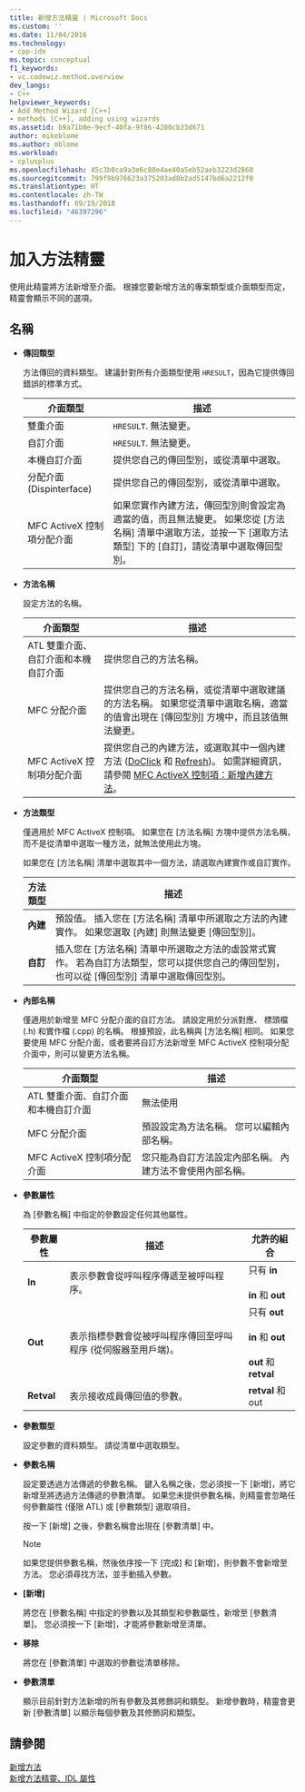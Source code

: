 ```yaml
---
title: 新增方法精靈 | Microsoft Docs
ms.custom: ''
ms.date: 11/04/2016
ms.technology:
- cpp-ide
ms.topic: conceptual
f1_keywords:
- vc.codewiz.method.overview
dev_langs:
- C++
helpviewer_keywords:
- Add Method Wizard [C++]
- methods [C++], adding using wizards
ms.assetid: b9a71b0e-9ecf-40fa-9f86-4200cb23d671
author: mikeblome
ms.author: mblome
ms.workload:
- cplusplus
ms.openlocfilehash: 45c3b0ca9a3e6c88e4ae40a5eb52aeb3223d2860
ms.sourcegitcommit: 799f9b976623a375203ad8b2ad5147bd6a2212f0
ms.translationtype: HT
ms.contentlocale: zh-TW
ms.lasthandoff: 09/19/2018
ms.locfileid: "46397296"
---
```

# <a name="add-method-wizard"></a>加入方法精靈

使用此精靈將方法新增至介面。 根據您要新增方法的專案類型或介面類型而定，精靈會顯示不同的選項。

## <a name="names"></a>名稱

- **傳回類型**

   方法傳回的資料類型。 建議針對所有介面類型使用 `HRESULT`，因為它提供傳回錯誤的標準方式。

   |介面類型|描述|
   |--------------------|-----------------|
   |雙重介面|`HRESULT`. 無法變更。|
   |自訂介面|`HRESULT`. 無法變更。|
   |本機自訂介面|提供您自己的傳回型別，或從清單中選取。|
   |分配介面 (Dispinterface)|提供您自己的傳回型別，或從清單中選取。|
   |MFC ActiveX 控制項分配介面|如果您實作內建方法，傳回型別則會設定為適當的值，而且無法變更。 如果您從 [方法名稱] 清單中選取方法，並按一下 [選取方法類型] 下的 [自訂]，請從清單中選取傳回型別。|

- **方法名稱**

   設定方法的名稱。

   |介面類型|描述|
   |--------------------|-----------------|
   |ATL 雙重介面、自訂介面和本機自訂介面|提供您自己的方法名稱。|
   |MFC 分配介面|提供您自己的方法名稱，或從清單中選取建議的方法名稱。 如果您從清單中選取名稱，適當的值會出現在 [傳回型別] 方塊中，而且該值無法變更。|
   |MFC ActiveX 控制項分配介面|提供您自己的內建方法，或選取其中一個內建方法 ([DoClick](../mfc/reference/colecontrol-class.md#doclick) 和 [Refresh](../mfc/reference/colecontrol-class.md#refresh))。 如需詳細資訊，請參閱 [MFC ActiveX 控制項：新增內建方法](../mfc/mfc-activex-controls-adding-stock-methods.md)。|

- **方法類型**

   僅適用於 MFC ActiveX 控制項。 如果您在 [方法名稱] 方塊中提供方法名稱，而不是從清單中選取一種方法，就無法使用此方塊。

   如果您在 [方法名稱] 清單中選取其中一個方法，請選取內建實作或自訂實作。

   |方法類型|描述|
   |-----------------|-----------------|
   |**內建**|預設值。 插入您在 [方法名稱] 清單中所選取之方法的內建實作。 如果您選取 [內建] 則無法變更 [傳回型別]。|
   |**自訂**|插入您在 [方法名稱] 清單中所選取之方法的虛設常式實作。 若為自訂方法類型，您可以提供您自己的傳回型別，也可以從 [傳回型別] 清單中選取傳回型別。|

- **內部名稱**

   僅適用於新增至 MFC 分配介面的自訂方法。 請設定用於分派對應、 標頭檔 (.h) 和實作檔 (.cpp) 的名稱。 根據預設，此名稱與 [方法名稱] 相同。 如果您要使用 MFC 分配介面，或者要將自訂方法新增至 MFC ActiveX 控制項分配介面中，則可以變更方法名稱。

   |介面類型|描述|
   |--------------------|-----------------|
   |ATL 雙重介面、自訂介面和本機自訂介面|無法使用|
   |MFC 分配介面|預設設定為方法名稱。 您可以編輯內部名稱。|
   |MFC ActiveX 控制項分配介面|您只能為自訂方法設定內部名稱。 內建方法不會使用內部名稱。|

- **參數屬性**

   為 [參數名稱] 中指定的參數設定任何其他屬性。

   |參數屬性|描述|允許的組合|
   |-------------------------|-----------------|--------------------------|
   |**In**|表示參數會從呼叫程序傳遞至被呼叫程序。|只有 **in**<br /><br /> **in** 和 **out**|
   |**Out**|表示指標參數會從被呼叫程序傳回至呼叫程序 (從伺服器至用戶端)。|只有 **out**<br /><br /> **in** 和 **out**<br /><br /> **out** 和 **retval**|
   |**Retval**|表示接收成員傳回值的參數。|**retval** 和 out|

- **參數類型**

   設定參數的資料類型。 請從清單中選取類型。

- **參數名稱**

   設定要透過方法傳遞的參數名稱。 鍵入名稱之後，您必須按一下 [新增]，將它新增至將透過方法傳遞的參數清單。 如果您未提供參數名稱，則精靈會忽略任何參數屬性 (僅限 ATL) 或 [參數類型] 選取項目。

   按一下 [新增] 之後，參數名稱會出現在 [參數清單] 中。

   > [!Note]
   > 如果您提供參數名稱，然後依序按一下 [完成] 和 [新增]，則參數不會新增至方法。 您必須尋找方法，並手動插入參數。

- **[新增]**

   將您在 [參數名稱] 中指定的參數以及其類型和參數屬性，新增至 [參數清單]。 您必須按一下 [新增]，才能將參數新增至清單。

- **移除**

   將您在 [參數清單] 中選取的參數從清單移除。

- **參數清單**

   顯示目前針對方法新增的所有參數及其修飾詞和類型。 新增參數時，精靈會更新 [參數清單] 以顯示每個參數及其修飾詞和類型。

## <a name="see-also"></a>請參閱

[新增方法](../ide/adding-a-method-visual-cpp.md)<br/>
[新增方法精靈、IDL 屬性](../ide/idl-attributes-add-method-wizard.md)
